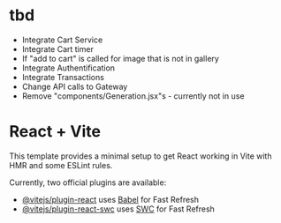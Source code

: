 # tbd
- Integrate Cart Service
- Integrate Cart timer
-  If "add to cart" is called for image that is not in gallery 
- Integrate Authentification
- Integrate Transactions
- Change API calls to Gateway
- Remove "components/Generation.jsx"s - currently not in use

# React + Vite

This template provides a minimal setup to get React working in Vite with HMR and some ESLint rules.

Currently, two official plugins are available:

- [@vitejs/plugin-react](https://github.com/vitejs/vite-plugin-react/blob/main/packages/plugin-react/README.md) uses [Babel](https://babeljs.io/) for Fast Refresh
- [@vitejs/plugin-react-swc](https://github.com/vitejs/vite-plugin-react-swc) uses [SWC](https://swc.rs/) for Fast Refresh
